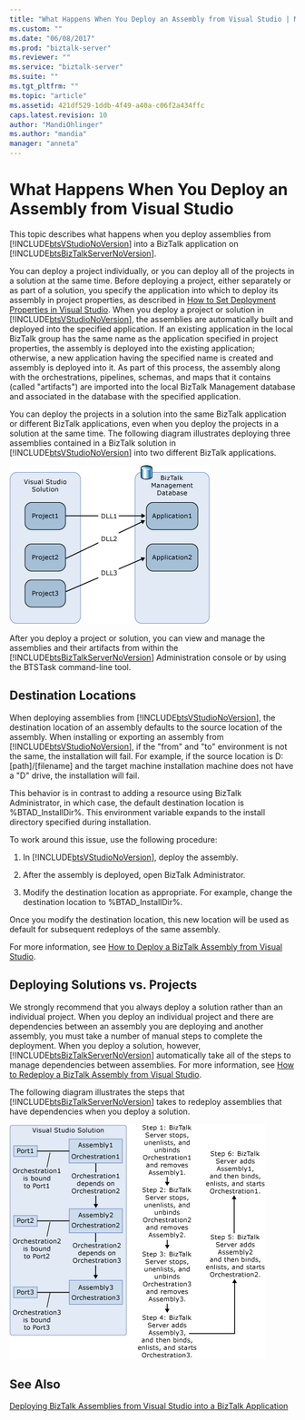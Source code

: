 ```yaml
---
title: "What Happens When You Deploy an Assembly from Visual Studio | Microsoft Docs"
ms.custom: ""
ms.date: "06/08/2017"
ms.prod: "biztalk-server"
ms.reviewer: ""
ms.service: "biztalk-server"
ms.suite: ""
ms.tgt_pltfrm: ""
ms.topic: "article"
ms.assetid: 421df529-1ddb-4f49-a40a-c06f2a434ffc
caps.latest.revision: 10
author: "MandiOhlinger"
ms.author: "mandia"
manager: "anneta"
---
```

# What Happens When You Deploy an Assembly from Visual Studio
This topic describes what happens when you deploy assemblies from [!INCLUDE[btsVStudioNoVersion](../includes/btsvstudionoversion-md.md)] into a BizTalk application on [!INCLUDE[btsBizTalkServerNoVersion](../includes/btsbiztalkservernoversion-md.md)].  
  
 You can deploy a project individually, or you can deploy all of the projects in a solution at the same time. Before deploying a project, either separately or as part of a solution, you specify the application into which to deploy its assembly in project properties, as described in [How to Set Deployment Properties in Visual Studio](../core/how-to-set-deployment-properties-in-visual-studio.md). When you deploy a project or solution in [!INCLUDE[btsVStudioNoVersion](../includes/btsvstudionoversion-md.md)], the assemblies are automatically built and deployed into the specified application. If an existing application in the local BizTalk group has the same name as the application specified in project properties, the assembly is deployed into the existing application; otherwise, a new application having the specified name is created and assembly is deployed into it. As part of this process, the assembly along with the orchestrations, pipelines, schemas, and maps that it contains (called "artifacts") are imported into the local BizTalk Management database and associated in the database with the specified application.  
  
 You can deploy the projects in a solution into the same BizTalk application or different BizTalk applications, even when you deploy the projects in a solution at the same time. The following diagram illustrates deploying three assemblies contained in a BizTalk solution in [!INCLUDE[btsVStudioNoVersion](../includes/btsvstudionoversion-md.md)] into two different BizTalk applications.  
  
 ![Deploy BizTalk assemblies](../core/media/visualstudiodeploy.gif "VisualStudioDeploy")  
  
 After you deploy a project or solution, you can view and manage the assemblies and their artifacts from within the [!INCLUDE[btsBizTalkServerNoVersion](../includes/btsbiztalkservernoversion-md.md)] Administration console or by using the BTSTask command-line tool.  
  
## Destination Locations  
 When deploying assemblies from [!INCLUDE[btsVStudioNoVersion](../includes/btsvstudionoversion-md.md)], the destination location of an assembly defaults to the source location of the assembly. When installing or exporting an assembly from [!INCLUDE[btsVStudioNoVersion](../includes/btsvstudionoversion-md.md)], if the "from" and "to" environment is not the same, the installation will fail. For example, if the source location is D:[path]/[filename] and the target machine installation machine does not have a "D" drive, the installation will fail.  
  
 This behavior is in contrast to adding a resource using BizTalk Administrator, in which case, the default destination location is %BTAD_InstallDir%. This environment variable expands to the install directory specified during installation.  
  
 To work around this issue, use the following procedure:  
  
1.  In [!INCLUDE[btsVStudioNoVersion](../includes/btsvstudionoversion-md.md)], deploy the assembly.  
  
2.  After the assembly is deployed, open BizTalk Administrator.  
  
3.  Modify the destination location as appropriate. For example, change the destination location to %BTAD_InstallDir%.  
  
 Once you modify the destination location, this new location will be used as default for subsequent redeploys of the same assembly.  
  
 For more information, see [How to Deploy a BizTalk Assembly from Visual Studio](../core/how-to-deploy-a-biztalk-assembly-from-visual-studio.md).  
  
## Deploying Solutions vs. Projects  
 We strongly recommend that you always deploy a solution rather than an individual project. When you deploy an individual project and there are dependencies between an assembly you are deploying and another assembly, you must take a number of manual steps to complete the deployment. When you deploy a solution, however, [!INCLUDE[btsBizTalkServerNoVersion](../includes/btsbiztalkservernoversion-md.md)] automatically take all of the steps to manage dependencies between assemblies. For more information, see [How to Redeploy a BizTalk Assembly from Visual Studio](../core/how-to-redeploy-a-biztalk-assembly-from-visual-studio.md).  
  
 The following diagram illustrates the steps that [!INCLUDE[btsBizTalkServerNoVersion](../includes/btsbiztalkservernoversion-md.md)] takes to redeploy assemblies that have dependencies when you deploy a solution.  
  
 ![Deploying assemblies in a solution](../core/media/deployassemblies.gif "DeployAssemblies")  
  
## See Also  
 [Deploying BizTalk Assemblies from Visual Studio into a BizTalk Application](../core/deploying-biztalk-assemblies-from-visual-studio-into-a-biztalk-application.md)